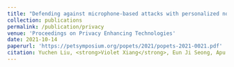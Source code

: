 ```yaml
---
title: "Defending against microphone-based attacks with personalized noise"
collection: publications
permalink: /publication/privacy
venue: 'Proceedings on Privacy Enhancing Technologies'
date: 2021-10-14
paperurl: 'https://petsymposium.org/popets/2021/popets-2021-0021.pdf'
citation: Yuchen Liu, <strong>Violet Xiang</strong>, Eun Ji Seong, Apu Kapadia, Donald S Williamson. (2021).'
---
```

